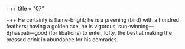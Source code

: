 +++
title = "07"

+++
He certainly is flame-bright; he is a preening (bird) with a hundred  feathers; having a golden axe, he is vigorous, sun-winning—  
Br̥haspati—good (for libations) to enter, lofty, the best at making the  pressed drink in abundance for his comrades.  